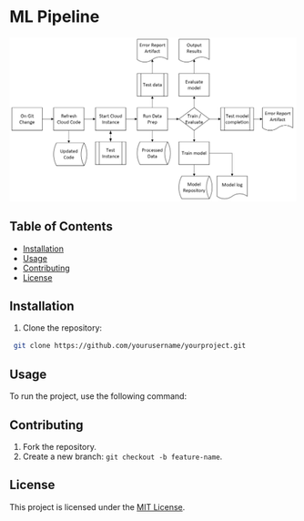 # ML Pipeline

![Automated Machine Learning Pipeline for Object Detection](ml_pipeline.png)

## Table of Contents
- [Installation](#installation)
- [Usage](#usage)
- [Contributing](#contributing)
- [License](#license)

## Installation
1. Clone the repository:
```bash
 git clone https://github.com/yourusername/yourproject.git
```

## Usage
To run the project, use the following command:

## Contributing
1. Fork the repository.
2. Create a new branch: `git checkout -b feature-name`.

## License
This project is licensed under the [MIT License](LICENSE).
